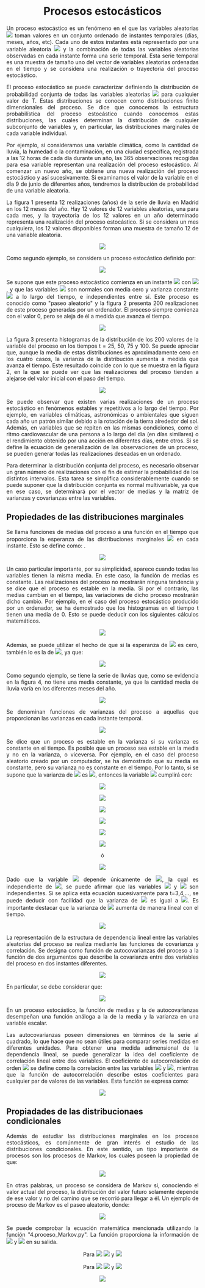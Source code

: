 <h1 align="center"> Procesos estocásticos</h1>

<p align="justify">Un proceso estocástico es un fenómeno en el que las variables aleatorias <img src = "https://latex.codecogs.com/svg.image?Z_{T}"> toman valores en un conjunto ordenado de instantes temporales (días, meses, años, etc). Cada uno de estos instantes está representado por una variable aleatoria <img src = "https://latex.codecogs.com/svg.image?z_{T}"> y la combinación de todas las variables aleatorias observadas en cada instante forma una serie temporal. Esta serie temporal es una muestra de tamaño uno del vector de variables aleatorias ordenadas en el tiempo y se considera una realización o trayectoria del proceso estocástico.</p> 

<p align="justify">El proceso estocástico se puede caracterizar definiendo la distribución de probabilidad conjunta de todas las variables aleatorias <img src="https://latex.codecogs.com/svg.image?(z_{1},&space;...,&space;z_{t},&space;...,&space;z_{T})"> para cualquier valor de T. Estas distribuciones se conocen como distribuciones finito dimensionales del proceso. Se dice que conocemos la estructura probabilística del proceso estocástico cuando conocemos estas distribuciones, las cuales determinan la distribución de cualquier subconjunto de variables y, en particular, las distribuciones marginales de cada variable individual.</p> 

<p align="justify">Por ejemplo, si consideramos una variable climática, como la cantidad de lluvia, la humedad o la contaminación, en una ciudad específica, registrada a las 12 horas de cada día durante un año, las 365 observaciones recogidas para esa variable representan una realización del proceso estocástico. Al comenzar un nuevo año, se obtiene una nueva realización del proceso estocástico y así sucesivamente. Si examinamos el valor de la variable en el día 9 de junio de diferentes años, tendremos la distribución de probabilidad de una variable aleatoria. </p> 

<p align="justify">La figura 1 presenta 12 realizaciones (años) de la serie de lluvia en Madrid en los 12 meses del año. Hay 12 valores de 12 variables aleatorias, una para cada mes, y la trayectoria de los 12 valores en un año determinado representa una realización del proceso estocástico. Si se considera un mes cualquiera, los 12 valores disponibles forman una muestra de tamaño 12 de una variable aleatoria.</p>

<p align="center"><img src="https://github.com/topassky/Analitica-de-datos/blob/master/3.%20Procesos%20estocasticos/Figure_1.png"> </p>

<p align="justify">Como segundo ejemplo, se considera un proceso estocástico definido por:</p>

<p align="center"><img src="https://latex.codecogs.com/svg.image?z_{t}=z_{t-1}&plus;a_{t}"></p>

<p align="justify">Se supone que este proceso estocástico comienza en un instante <img src="https://latex.codecogs.com/svg.image?t=0"> con <img src="https://latex.codecogs.com/svg.image?z_{0}=0">, y que las variables <img src="https://latex.codecogs.com/svg.image?a_{t}"> son normales con media cero y varianza constante <img src="https://latex.codecogs.com/svg.image?\sigma&space;^{2}"> a lo largo del tiempo, e independientes entre sí. Este proceso es conocido como "paseo aleatorio" y la figura 2 presenta 200 realizaciones de este proceso generadas por un ordenador. El proceso siempre comienza con el valor 0, pero se aleja de él a medida que avanza el tiempo.</p> 

<p align="center"><img src="https://github.com/topassky/Analitica-de-datos/blob/master/3.%20Procesos%20estocasticos/Figure_2.png"> </p>


<p align="justify">La figura 3 presenta histogramas de la distribución de los 200 valores de la variable del proceso en los tiempos t = 25, 50, 75 y 100. Se puede apreciar que, aunque la media de estas distribuciones es aproximadamente cero en los cuatro casos, la varianza de la distribución aumenta a medida que avanza el tiempo. Este resultado coincide con lo que se muestra en la figura 2, en la que se puede ver que las realizaciones del proceso tienden a alejarse del valor inicial con el paso del tiempo.</p>

<p align="center"><img src="https://github.com/topassky/Analitica-de-datos/blob/master/3.%20Procesos%20estocasticos/Figure_3.png"> </p>

<p align="justify">Se puede observar que existen varias realizaciones de un proceso estocástico en fenómenos estables y repetitivos a lo largo del tiempo. Por ejemplo, en variables climáticas, astronómicas o ambientales que siguen cada año un patrón similar debido a la rotación de la tierra alrededor del sol. Además, en variables que se repiten en las mismas condiciones, como el ritmo cardiovascular de una persona a lo largo del día (en días similares) o el rendimiento obtenido por una acción en diferentes días, entre otros. Si se define la ecuación de generalización de las observaciones de un proceso, se pueden generar todas las realizaciones deseadas en un ordenado.</p>

<p align="justify">Para determinar la distribución conjunta del proceso, es necesario observar un gran número de realizaciones con el fin de estimar la probabilidad de los distintos intervalos. Esta tarea se simplifica considerablemente cuando se puede suponer que la distribución conjunta es normal multivariable, ya que en ese caso, se determinará por el vector de medias y la matriz de varianzas y covarianzas entre las variables.</p>

<h2>Propiedades de las distribuciones marginales</h2>

<p align="justify">Se llama funciones de medias del proceso a una función en el tiempo que proporciona la esperanza de las distribuciones marginales <img src="https://latex.codecogs.com/svg.image?z_{t}"> en cada instante. Esto se define como: .</p>

<p align="center"><img src="https://latex.codecogs.com/svg.image?E[z_{t}]&amp;space;=&amp;space;\mu_{t}"></p>

<p align="justify">Un caso particular importante, por su simplicidad, aparece cuando todas las variables tienen la misma media. En este caso, la función de medias es constante. Las realizaciones del proceso no mostrarán ninguna tendencia y se dice que el proceso es estable en la media. Si por el contrario, las medias cambian en el tiempo, las variaciones de dicho proceso mostrarán dicho cambio. Por ejemplo, en el caso del proceso estocástico producido por un ordenador, se ha demostrado que los histogramas en el tiempo t tienen una media de 0. Esto se puede deducir con los siguientes cálculos matemáticos. </p>

<p align="center"><img src="https://latex.codecogs.com/svg.image?E[z_{1}]=0&plus;E[a_{1}]=0&space;"></p>

<p align="justify">Además, se puede utilizar el hecho de que si la esperanza de <img src="https://latex.codecogs.com/svg.image?z_{t-1}&amp;space;"> es cero, también lo es la de <img src="https://latex.codecogs.com/svg.image?z_{t}">, ya que: </p>

<p align="center"><img src="https://latex.codecogs.com/svg.image?E[z_{t}]=E[z_{t-1}]&amp;plus;E(a_{t})=0&amp;space;"></p>

<p align="justify">Como segundo ejemplo, se tiene la serie de lluvias que, como se evidencia en la figura 4, no tiene una media constante, ya que la cantidad media de lluvia varía en los diferentes meses del año. </p>

<p align="center"><img src="https://github.com/topassky/Analitica-de-datos/blob/master/3.%20Procesos%20estocasticos/Figure_4.png"></p>

<p align="justify">Se denominan funciones de varianzas del proceso a aquellas que proporcionan las varianzas en cada instante temporal.  </p>

<p align="center"><img src="https://latex.codecogs.com/svg.image?Var(z_{t})=\sigma_{t}^{2}&amp;space;"></p>

<p align="justify">Se dice que un proceso es estable en la varianza si su varianza es constante en el tiempo. Es posible que un proceso sea estable en la media y no en la varianza, o viceversa. Por ejemplo, en el caso del proceso aleatorio creado por un computador, se ha demostrado que su media es constante, pero su varianza no es constante en el tiempo. Por lo tanto, si se supone que la varianza de <img src="https://latex.codecogs.com/svg.image?a_{t}">  es <img src="https://latex.codecogs.com/svg.image?\sigma^{2}&amp;space;">, entonces la variable <img src = "https://latex.codecogs.com/svg.image?z_{2}"> cumplirá con:</p>

<p align="center"><img src="https://latex.codecogs.com/svg.image?z_{t}=z_{t-1}&plus;a_{t}"></p>

<p align="center"><img src="https://latex.codecogs.com/svg.image?z_{1}=z_{0}&plus;a_{t}"></p>

<p align="center"><img src="https://latex.codecogs.com/svg.image?z_{2}=z_{0}&plus;a_{t}&plus;a_{t}"></p>

<p align="center"><img src="https://latex.codecogs.com/svg.image?z_{2}=0&plus;2a_{t}"></p>

<p align="center"><img src="https://latex.codecogs.com/svg.image?Var(z_{2})=2Var(a_{t})"></p>

<p align="center"><img src="https://latex.codecogs.com/svg.image?Var(z_{2})=2\sigma^{2}"></p>

<p align="center">ó</p>

<p align="center"><img src="https://latex.codecogs.com/svg.image?Var(z_{2})=E(z_{2}^{2})=E(z_{1}^{2}&plus;a_{2}^{2}&plus;2z_{1}a_{2})=2\sigma^{2}"></p>

<p align="justify">Dado que la variable <img src="https://latex.codecogs.com/svg.image?z_{1}"> depende únicamente de <img src="https://latex.codecogs.com/svg.image?a_{1}">, la cual es independiente de <img src="https://latex.codecogs.com/svg.image?a_{2}">, se puede afirmar que las variables <img src="https://latex.codecogs.com/svg.image?z_{1}"> y <img src="https://latex.codecogs.com/svg.image?a_{2}"> son independientes. Si se aplica esta ecuación sucesivamente para t=3,4,..., se puede deducir con facilidad que la varianza de <img src="https://latex.codecogs.com/svg.image?z_{t}"> es igual a <img src="https://latex.codecogs.com/svg.image?t\sigma^{2}">. Es importante destacar que la varianza de <img src="https://latex.codecogs.com/svg.image?z_{t}"> aumenta de manera lineal con el tiempo.</p>

<p align="center"><img src="https://latex.codecogs.com/svg.image?Var(z_{t})=t\sigma^{2}"></p>

<p align="justify">La representación de la estructura de dependencia lineal entre las variables aleatorias del proceso se realiza mediante las funciones de covarianza y correlación. Se designa como función de autocovarianzas del proceso a la función de dos argumentos que describe la covarianza entre dos variables del proceso en dos instantes diferentes.</p>

<p align="center"><img src="https://latex.codecogs.com/svg.image?\gamma(t,t&plus;j)=cov(z_{t},z_{t&plus;j})=E[(z_{t}-\mu_{t})(z_{t&plus;j}-\mu_{t&plus;j})]"></p>

<p align="justify">En particular, se debe considerar que: </p>

<p align="center"><img src="https://latex.codecogs.com/svg.image?\gamma&space;(t,t)&space;=&space;Var(z_{t})=\sigma&space;_{t}^{2}"></p>

<p align="justify">En un proceso estocástico, la función de medias y la de autocovarianzas desempeñan una función análoga a la de la media y la varianza en una variable escalar. </p>

<p align="justify">Las autocovarianzas poseen dimensiones en términos de la serie al cuadrado, lo que hace que no sean útiles para comparar series medidas en diferentes unidades. Para obtener una medida adimensional de la dependencia lineal, se puede generalizar la idea del coeficiente de correlación lineal entre dos variables. El coeficiente de autocorrelación de orden <img src="https://latex.codecogs.com/svg.image?(t,&space;t&plus;j)"> se define como la correlación entre las variables <img src="https://latex.codecogs.com/svg.image?z_{t}"> y <img src="https://latex.codecogs.com/svg.image?z_{t&plus;j}">, mientras que la función de autocorrelación describe estos coeficientes para cualquier par de valores de las variables. Esta función se expresa como: </p>

<p align="center"><img src="https://latex.codecogs.com/svg.image?\rho(t,t&plus;j)=\frac{cov(t,t&plus;j)}{\sigma_{t}\sigma_{t&plus;j}}&space;=\frac{\gamma(t,t&plus;j)}{\gamma^{\frac{1}{2}}(t,t)\gamma^{\frac{1}{2}}(t&plus;j,t&plus;j)}"> </p>

<h2>Propiadades de las distribucionaes condicionales</h2>

<p align="justify">Además de estudiar las distribuciones marginales en los procesos estocásticos, es comúnmente de gran interés el estudio de las distribuciones condicionales. En este sentido, un tipo importante de procesos son los procesos de Markov, los cuales poseen la propiedad de que: </p>

<p align="center"><img src="https://latex.codecogs.com/svg.image?f(z_{t&amp;plus;1}|z_{t},...,z_{1})=f(z_{t&amp;plus;1}|z_{t})"> </p>

<p align="justify">En otras palabras, un proceso se considera de Markov si, conociendo el valor actual del proceso, la distribución del valor futuro solamente depende de ese valor y no del camino que se recorrió para llegar a él. Un ejemplo de proceso de Markov es el paseo aleatorio, donde: </p>

<p align="center"><img src="https://latex.codecogs.com/svg.image?f(z_{t&amp;plus;1}|z_{t},...,z_{1})=f(z_{t&amp;plus;1}|z_{t})=N(z_{t},\sigma^{2})"> </p>


<p align="justify">Se puede comprobar la ecuación matemática mencionada utilizando la función "4.proceso_Markov.py". La función proporciona la información de <img src="https://latex.codecogs.com/svg.image?f(z_{t&amp;plus;1}|z_{t})">  y <img src="https://latex.codecogs.com/svg.image?N(z_{t},&amp;space;\sigma&amp;space;^{2})"> en su salida.</p>

<p align="center">Para <img src="https://latex.codecogs.com/svg.image?f(z_{t&amp;plus;1}|z_{t})"> <img src="https://latex.codecogs.com/svg.image?\sigma&space;^{2}&space;=&space;1.121336677326079&space;"> y <img src="https://latex.codecogs.com/svg.image?\mu&space;=&space;-0.04727124941828688&space;"> </p>

<p align="center">Para <img src="https://latex.codecogs.com/svg.image?N(z_{t},&amp;space;\sigma&amp;space;^{2})"> <img src="https://latex.codecogs.com/svg.image?\sigma&space;^{2}&space;=&space;1.0687355074175577&space;"> y <img src="https://latex.codecogs.com/svg.image?\mu&space;=&space;-0.055488109157286344&space;"> </p>

<p align="center"><img src="https://github.com/topassky/Analitica-de-datos/blob/master/3.%20Procesos%20estocasticos/Figure_5.png"> </p>










